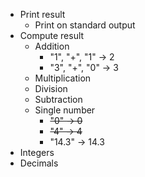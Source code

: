 - Print result
  - Print on standard output
- Compute result
  - Addition
    - "1", "+", "1" -> 2
    - "3", "+", "0" -> 3
  - Multiplication
  - Division
  - Subtraction
  - Single number
    - ~~"0" -> 0~~
    - ~~"4" -> 4~~
    - "14.3" -> 14.3
- Integers
- Decimals
